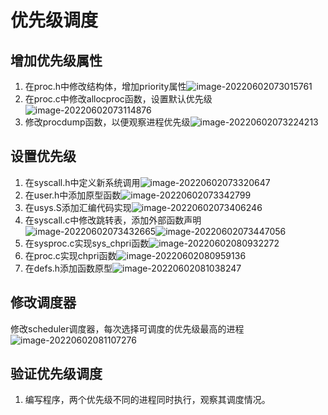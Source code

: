 # 优先级调度

## 增加优先级属性

1. 在proc.h中修改结构体，增加priority属性![image-20220602073015761](/home/kieren/.config/Typora/typora-user-images/image-20220602073015761.png)
2. 在proc.c中修改allocproc函数，设置默认优先级![image-20220602073114876](/home/kieren/.config/Typora/typora-user-images/image-20220602073114876.png)
3. 修改procdump函数，以便观察进程优先级![image-20220602073224213](/home/kieren/.config/Typora/typora-user-images/image-20220602073224213.png)

## 设置优先级

1. 在syscall.h中定义新系统调用![image-20220602073320647](/home/kieren/.config/Typora/typora-user-images/image-20220602073320647.png)
2. 在user.h中添加原型函数![image-20220602073342799](/home/kieren/.config/Typora/typora-user-images/image-20220602073342799.png)
3. 在usys.S添加汇编代码实现![image-20220602073406246](/home/kieren/.config/Typora/typora-user-images/image-20220602073406246.png)
4. 在syscall.c中修改跳转表，添加外部函数声明![image-20220602073432665](/home/kieren/.config/Typora/typora-user-images/image-20220602073432665.png)![image-20220602073447056](/home/kieren/.config/Typora/typora-user-images/image-20220602073447056.png)
5. 在sysproc.c实现sys_chpri函数![image-20220602080932272](/home/kieren/.config/Typora/typora-user-images/image-20220602080932272.png)
6. 在proc.c实现chpri函数![image-20220602080959136](/home/kieren/.config/Typora/typora-user-images/image-20220602080959136.png)
7. 在defs.h添加函数原型![image-20220602081038247](/home/kieren/.config/Typora/typora-user-images/image-20220602081038247.png)

## 修改调度器

修改scheduler调度器，每次选择可调度的优先级最高的进程![image-20220602081107276](/home/kieren/.config/Typora/typora-user-images/image-20220602081107276.png)

## 验证优先级调度

1. 编写程序，两个优先级不同的进程同时执行，观察其调度情况。

   